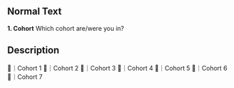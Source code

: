 ## Normal Text

**1. Cohort**
Which cohort are/were you in?


## Description

:bagel:｜Cohort 1
:doughnut:｜Cohort 2
:bread:｜Cohort 3
:cheese:｜Cohort 4
:cake:｜Cohort 5
:hamburger:｜Cohort 6
:fries:｜Cohort 7